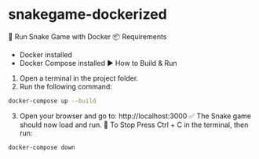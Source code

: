 # snakegame-dockerized
🐍 Run Snake Game with Docker
📦 Requirements
- Docker installed
- Docker Compose installed
▶️ How to Build & Run
1. Open a terminal in the project folder.
2. Run the following command:
```bash
docker-compose up --build
```
3. Open your browser and go to:
http://localhost:3000
✅ The Snake game should now load and run.
🛑 To Stop
Press Ctrl + C in the terminal, then run:
```bash
docker-compose down
```
